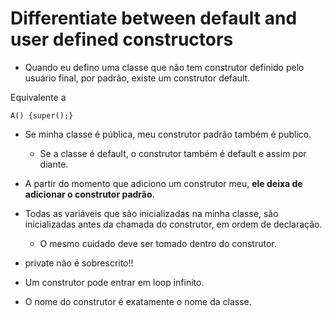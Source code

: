 # Differentiate between default and user defined constructors

- Quando eu defino uma classe que não tem construtor definido pelo usuário final, por padrão, existe um construtor default.

Equivalente a 

`A() {super();}`

- Se minha classe é pública, meu construtor padrão também é publico. 
  - Se a classe é default, o construtor também é default e assim por diante.


- A partir do momento que adiciono um construtor meu, **ele deixa de adicionar o construtor padrão**.


- Todas as variáveis que são inicializadas na minha classe, são inicializadas antes da chamada do construtor, em ordem de declaração.
    - O mesmo cuidado deve ser tomado dentro do construtor.


- private não é sobrescrito!!
  
- Um construtor pode entrar em loop infinito.
  
- O nome do construtor é exatamente o nome da classe.



